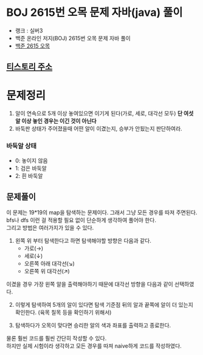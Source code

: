 # BOJ 2615번 오목 문제 자바(java)  풀이
- 랭크 : 실버3
- 백준 온라인 저지(BOJ) 2615번 오목 문제 자바 풀이
- [백준 2615 오목](https://www.acmicpc.net/problem/2615)

## [티스토리 주소](https://hoho325.tistory.com/)

# 문제정리
1. 알이 연속으로 5개 이상 놓여있으면 이기게 된다(가로, 세로, 대각선 모두)
**단 여섯알 이상 놓인 경우는 이긴 것이 아닌다**
2. 바둑판 상태가 주어졌을때 어떤 알이 이겼는지, 승부가 안됬는지 판단하여라.

### 바둑알 상태
- 0: 놓이지 않음
- 1: 검은 바둑알
- 2: 흰 바둑알


## 문제풀이
이 문제는 19*19의 map을 탐색하는 문제이다. 그래서 그냥 모든 경우를 따져 주면된다.  
bfs나 dfs 이런 걸 적용할 필요 없이 단순하게 생각하여 풀어야 한다.  
그리고 방법은 여러가지가 있을 수 있다.

1. 왼쪽 위 부터 탐색한다고 하면 탐색해야할 방향은 다음과 같다. 
    - 가로(→)
    - 세로(↓)
    - 오른쪽 아래 대각선(↘)
    - 오른쪽 위 대각선(↗)

이겼을 경우 가장 왼쪽 알을 출력해야하기 때문에 대각선 방향을 다음과 같이 선택하였다.

2. 이렇게 탐색하여 5개의 알이 있다면 탐색 기준점 뒤의 알과 끝쪽에 알이 더 있는지 확인한다. (육목 칠목 등을 확인하기 위해서)

3. 탐색하다가 오목이 맞다면 승리한 알의 색과 좌표를 출력하고 종료한다.

물론 훨씬 코드를 훨씬 간단히 작성할 수 있다.  
하지만 실제 시험이라 생각하고 모든 경우를 따져 naive하게 코드를 작성하였다.